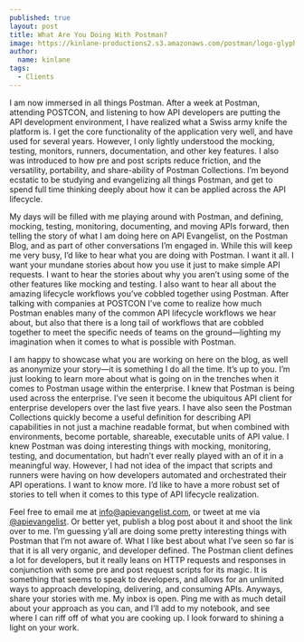 ```yaml
---
published: true
layout: post
title: What Are You Doing With Postman?
image: https://kinlane-productions2.s3.amazonaws.com/postman/logo-glyph.png
author:
  name: kinlane
tags:
  - Clients
---
```

I am now immersed in all things Postman. After a week at Postman, attending POSTCON, and listening to how API developers are putting the API development environment, I have realized what a Swiss army knife the platform is. I get the core functionality of the application very well, and have used for several years. However, I only lightly understood the mocking, testing, monitors, runners, documentation, and other key features. I also was introduced to how pre and post scripts reduce friction, and the versatility, portability, and share-ability of Postman Collections. I’m beyond ecstatic to be studying and evangelizing all things Postman, and get to spend full time thinking deeply about how it can be applied across the API lifecycle.  
  
My days will be filled with me playing around with Postman, and defining, mocking, testing, monitoring, documenting, and moving APIs forward, then telling the story of what I am doing here on API Evangelist, on the Postman Blog, and as part of other conversations I’m engaged in. While this will keep me very busy, I’d like to hear what you are doing with Postman. I want it all. I want your mundane stories about how you use it just to make simple API requests. I want to hear the stories about why you aren’t using some of the other features like mocking and testing. I also want to hear all about the amazing lifecycle workflows you’ve cobbled together using Postman. After talking with companies at POSTCON I’ve come to realize how much Postman enables many of the common API lifecycle workflows we hear about, but also that there is a long tail of workflows that are cobbled together to meet the specific needs of teams on the ground—lighting my imagination when it comes to what is possible with Postman.  
  
I am happy to showcase what you are working on here on the blog, as well as anonymize your story—it is something I do all the time. It’s up to you. I’m just looking to learn more about what is going on in the trenches when it comes to Postman usage within the enterprise. I knew that Postman is being used across the enterprise. I’ve seen it become the ubiquitous API client for enterprise developers over the last five years. I have also seen the Postman Collections quickly become a useful definition for describing API capabilities in not just a machine readable format, but when combined with environments, become portable, shareable, executable units of API value. I knew Postman was doing interesting things with mocking, monitoring, testing, and documentation, but hadn’t ever really played with an of it in a meaningful way. However, I had not idea of the impact that scripts and runners were having on how developers automated and orchestrated their API operations. I want to know more. I’d like to have a more robust set of stories to tell when it comes to this type of API lifecycle realization.  
  
Feel free to email me at [info@apievangelist.com](mailto:info@apievangelist.com), or tweet at me via [@apievangelist](https://twitter.com/apievangelist). Or better yet, publish a blog post about it and shoot the link over to me. I’m guessing y’all are doing some pretty interesting things with Postman that I’m not aware of. What I like best about what I’ve seen so far is that it is all very organic, and developer defined. The Postman client defines a lot for developers, but it really leans on HTTP requests and responses in conjunction with some pre and post request scripts for its magic. It is something that seems to speak to developers, and allows for an unlimited ways to approach developing, delivering, and consuming APIs. Anyways, share your stories with me. My inbox is open. Ping me with as much detail about your approach as you can, and I’ll add to my notebook, and see where I can riff off of what you are cooking up. I look forward to shining a light on your work.